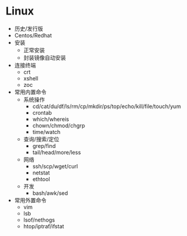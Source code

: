 # Linux

* 历史/发行版
* Centos/Redhat
* 安装
  * 正常安装
  * 封装镜像自动安装
* 连接终端
  * crt
  * xshell
  * zoc
* 常用内置命令
  * 系统操作
    * cd/cat/du/df/ls/rm/cp/mkdir/ps/top/echo/kill/file/touch/yum
    * crontab
    * which/whereis
    * chown/chmod/chgrp
    * time/watch
  * 查询/搜索/定位
    * grep/find
    * tail/head/more/less
  * 网络
    * ssh/scp/wget/curl
    * netstat
    * ethtool
  * 开发
    * bash/awk/sed
* 常用外置命令
  * vim
  * lsb
  * lsof/nethogs
  * htop/iptraf/ifstat
